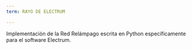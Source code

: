 ```yaml
---
term: RAYO DE ELECTRUM

---
```

Implementación de la Red Relámpago escrita en Python específicamente para el software Electrum.